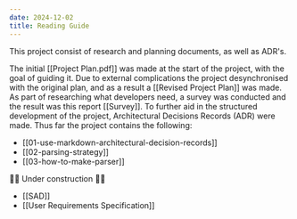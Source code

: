 ```yaml
---
date: 2024-12-02
title: Reading Guide
---
```

This project consist of research and planning documents, as well as ADR's.

The initial [[Project Plan.pdf]] was made at the start of the project, with the goal of guiding it. Due to external complications the project desynchronised with the original plan, and as a result a [[Revised Project Plan]] was made.
As part of researching what developers need, a survey was conducted and the result was this report [[Survey]]. To further aid in the structured development of the project, Architectural Decisions Records (ADR) were made. Thus far the project contains the following:
- [[01-use-markdown-architectural-decision-records]]
- [[02-parsing-strategy]]
- [[03-how-to-make-parser]]

🚧🚧 Under construction 🚧🚧
- [[SAD]]
- [[User Requirements Specification]]